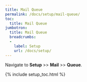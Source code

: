 ```yaml
---
title: Mail Queue
permalink: /docs/setup/mail-queue/
toc:
  title: Mail Queue
jumbotron:
  title: Mail Queue
  breadcrumbs:
  - 
    label: Setup
    url: /docs/setup/
---
```


Navigate to **Setup** >> **Mail** >> **Queue**.

{% include setup_toc.html %}
